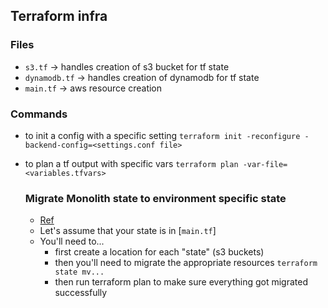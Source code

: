 ## Terraform infra

### Files

- `s3.tf` -> handles creation of s3 bucket for tf state
- `dynamodb.tf` -> handles creation of dynamodb for tf state
- `main.tf` -> aws resource creation

### Commands

- to init a config with a specific setting
  `terraform init -reconfigure -backend-config=<settings.conf file>`

- to plan a tf output with specific vars
  `terraform plan -var-file=<variables.tfvars>`

  ### Migrate Monolith state to environment specific state

  - [Ref](https://dev.to/ewsct/breaking-down-terraform-monolith-into-multiple-environments-fcg)
  - Let's assume that your state is in [`main.tf`]
  - You'll need to...
    - first create a location for each "state" (s3 buckets)
    - then you'll need to migrate the appropriate resources `terraform state mv...`
    - then run terraform plan to make sure everything got migrated successfully
